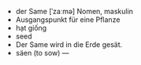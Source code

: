 - der Same	[ˈzaːmə]	Nomen, maskulin
- Ausgangspunkt für eine Pflanze
- hạt giống
- seed
- Der Same wird in die Erde gesät.
- säen (to sow)	—